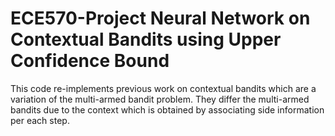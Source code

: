 # ECE570-Project Neural Network on Contextual Bandits using Upper Confidence Bound

This code re-implements previous work on contextual bandits which are a variation of the multi-armed bandit problem. They differ the multi-armed bandits due to the context which is obtained by associating side information per each step.
